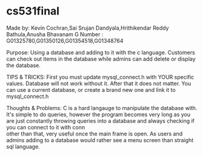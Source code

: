 # cs531final

Made by: Kevin Cochran,Sai Srujan Dandyala,Hrithikendar Reddy Bathula,Anusha Bhavanam
G Number : G01325780,G01350126,G01354518,G01348764

Purpose: Using a database and adding to it with the c language. Customers can check out items in the database while admins can add
		 delete or display the database.
		 
TIPS & TRICKS:
First you must update mysql_connect.h with YOUR specific values. Database will not work without it.
After that it does not matter. You can use a current database, or create a brand new one and link it to mysql_connect.h 




Thoughts & Problems:
C is a hard langauge to manipulate the database with. It's simple to do queries, however  the program becomes
very long as you are just constantly throwing queries into a database and always checking if you can connect to it with conn 	
other than that, very useful once the main frame is open. As users and admins adding to a database would rather see a menu screen
than straight sql language. 
